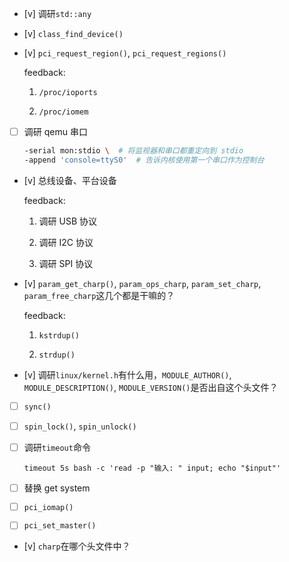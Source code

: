 * [v] 调研`std::any`

* [v] `class_find_device()`

* [v] `pci_request_region()`, `pci_request_regions()`

    feedback:

    1. `/proc/ioports`

    1. `/proc/iomem`

* [ ] 调研 qemu 串口

    ```bash
    -serial mon:stdio \  # 将监视器和串口都重定向到 stdio
    -append 'console=ttyS0'  # 告诉内核使用第一个串口作为控制台
    ```

* [v] 总线设备、平台设备

    feedback:

    1. 调研 USB 协议

    1. 调研 I2C 协议

    1. 调研 SPI 协议

* [v] `param_get_charp()`, `param_ops_charp`, `param_set_charp`, `param_free_charp`这几个都是干嘛的？

    feedback:

    1. `kstrdup()`

    1. `strdup()`

* [v] 调研`linux/kernel.h`有什么用，`MODULE_AUTHOR()`, `MODULE_DESCRIPTION()`, `MODULE_VERSION()`是否出自这个头文件？

* [ ] `sync()`

* [ ] `spin_lock()`, `spin_unlock()`

* [ ] 调研`timeout`命令

    `timeout 5s bash -c 'read -p "输入: " input; echo "$input"'`

* [ ] 替换 get system

* [ ] `pci_iomap()`

* [ ] `pci_set_master()`

* [v] `charp`在哪个头文件中？
